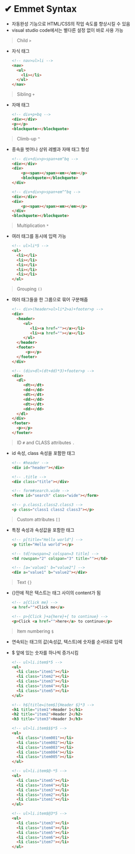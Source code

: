 # ✔ Emmet Syntax
- 자동완성 기능으로  HTML/CSS의 작업 속도를 향상시킬 수 있음
- visual studio code에서는 별다른 설정 없이 바로 사용 가능

> Child `>`
- 자식 태그

  ```html
  <!-- nav>ul>li -->
  <nav>
    <ul>
      <li></li>
    </ul>
  </nav>
  ```

> Sibling `+`
- 자매 태그

  ```html
  <!-- div+p+bq -->
  <div></div>
  <p></p>
  <blockquote></blockquote>
  ```

> Climb-up `^`
- 종속을 벗어나 상위 레벨과 자매 태그 형성
  
  ```html
  <!-- div+div>p>span+em^bq -->
  <div></div>
  <div>
      <p><span></span><em></em></p>
      <blockquote></blockquote>
  </div>
  ```

  ```html
  <!-- div+div>p>span+em^^bq -->
  <div></div>
  <div>
      <p><span></span><em></em></p>
  </div>
  <blockquote></blockquote>
  ```

> Multiplication `*`
- 여러 태그를 동시에 입력 가능

  ```html
  <!-- ul>li*5 -->
  <ul>
    <li></li>
    <li></li>
    <li></li>
    <li></li>
    <li></li>
  </ul>
  ```

> Grouping `()`
- 여러 태그들을 한 그룹으로 묶어 구분해줌
  
  ```html
  <!-- div>(header>ul>li*2>a)+footer>p -->
  <div>
    <header>
       <ul>
          <li><a href=""></a></li>
          <li><a href=""></a></li>
       </ul>
    </header>
    <footer>
        <p></p>
    </footer>
  </div>
  ```

  ```html
  <!-- (div>dl>(dt+dd)*3)+footer>p -->
  <div>
    <dl>
       <dt></dt>
       <dd></dd>
       <dt></dt>
       <dd></dd>
       <dt></dt>
       <dd></dd>
    </dl>
  </div>
  <footer>
    <p></p>
  </footer>
  ```

> ID `#` and CLASS attributes `.`
- id 속성, class 속성을 포함한 태그

  ```html
  <!-- #header -->
  <div id="header"></div>
  ```

  ```html
  <!-- .title -->
  <div class="title"></div>
  ```

  ```html
  <!-- form#search.wide -->
  <form id="search" class="wide"></form>
  ```

  ```html
  <!-- p.class1.class2.class3 -->
  <p class="class1 class2 class3"></p>
  ```

> Custom attributes `[]`
- 특정 속성과 속성값을 포함한 태그

  ```html
  <!-- p[title="Hello world"] -->
  <p title="Hello world"></p>
  ```

  ```html
  <!-- td[rowspan=2 colspan=3 title] -->
  <td rowspan="2" colspan="3" title=""></td>
  ```

  ```html
  <!-- [a='value1' b="value2"] -->
  <div a="value1" b="value2"></div>
  ```

> Text `{}`
- {}안에 적은 텍스트는 태그 사이의 content가 됨

  ```html
  <!-- a{Click me} -->
  <a href="">Click me</a>
  ```
  
  ```html
  <!-- p>{Click }+a{here}+{ to continue} -->
  <p>Click <a href="">here</a> to continue</p>
  ```

> Item numbering `$`
- 연속되는 태그의 값(속성값, 텍스트)에 숫자를 순서대로 입력
- $ 앞에 있는 숫자를 하나씩 증가시킴

  ```html
  <!-- ul>li.item$*5 -->
  <ul>
    <li class="item1"></li>
    <li class="item2"></li>
    <li class="item3"></li>
    <li class="item4"></li>
    <li class="item5"></li>
  </ul>
  ```

  ```html
  <!-- h$[title=item$]{Header $}*3 -->
  <h1 title="item1">Header 1</h1>
  <h2 title="item2">Header 2</h2>
  <h3 title="item3">Header 3</h3>
  ```

  ```html
  <!-- ul>li.item$$$*5 -->
  <ul>
    <li class="item001"></li>
    <li class="item002"></li>
    <li class="item003"></li>
    <li class="item004"></li>
    <li class="item005"></li>
  </ul>
  ```

  ```html
  <!-- ul>li.item$@-*5 -->
  <ul>
    <li class="item5"></li>
    <li class="item4"></li>
    <li class="item3"></li>
    <li class="item2"></li>
    <li class="item1"></li>
  </ul>
  ```

  ```html
  <!-- ul>li.item$@3*5 -->
  <ul>
    <li class="item3"></li>
    <li class="item4"></li>
    <li class="item5"></li>
    <li class="item6"></li>
    <li class="item7"></li>
  </ul> 
  ```